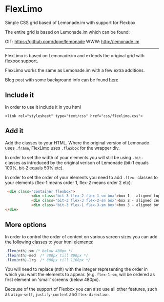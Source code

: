 # FlexLimo
Simple CSS grid based of Lemonade.im with support for Flexbox

The entire grid is based on Lemonade.im which can be found:

GIT: https://github.com/dope/lemonade
WWW: http://lemonade.im

---

FlexLimo is based on Lemonade.im and extends the original grid with flexbox support. 

FlexLimo works the same as Lemonade.im with a few extra additions.

Blog post with some background info can be found [here](http://tutorial.thekitchn.eu/flexlimo/)

## Include it
In order to use it include it in you html

`<link rel="stylesheet" type="text/css" href="css/flexlimo.css">`

## Add it
Add the classes to your HTML. Where the original version of Lemonade uses `.frame`, FlexLimo uses `.flexbox` for the wrapper div. 

In order to set the width of your elements you will still be using `.bit-` classes as introduced by the original verison of Lemonade (bit-1 equals 100%, bit-2 equals 50% etc).

In order to set the order of your elements you need to add `.flex-` classes to your elements (flex-1 means order 1, flex-2 means order 2 etc).

```html
 <div class="container flexbox">
            <div class="bit-3 flex-2 flex-1-sm box">box 1 - aligned top</div>
            <div class="bit-3 flex-3 flex-2-sm box">box 2 - aligned center</div>
            <div class="bit-3 flex-1 flex-3-sm box">box 3 - aligned bottom</div>
</div>
```

## More options

In order to control the order of content on various screen sizes you can add the following classes to your html elements:

```css
.flex(nth)-sm /* below 480px */
.flex(nth)-med  /* 480px till 800px */
.flex(nth)-lrg  /* 800px till 1100px */
```

You will need to replace (nth) with the integer representing the order in which you want the elements to appear. (e.g. `flex-1-sm`, will be ordered as first element on 'small' screens (below 480px). 

Because of the support of Flexbox you can also use all other features, such as `align-self`, `justify-content` and `flex-direction`.



